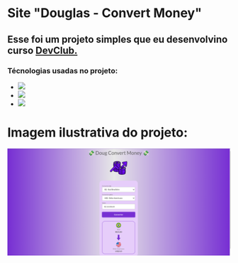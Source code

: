 <h1>Site "Douglas - Convert Money"</h1>
<h2>Esse foi um projeto simples que eu desenvolvino curso <a href="https//:rodolfomori.com.br">DevClub.</a>
</h2>
<h3>Técnologias usadas no projeto: </h3>
<ul>
<li><img src="https://img.shields.io/badge/HTML5-E34F26?style=for-the-badge&logo=html5&logoColor=white"/></li>
<li><img src="https://img.shields.io/badge/CSS3-1572B6?style=for-the-badge&logo=css3&logoColor=white"/></li>
<li><img src="https://img.shields.io/badge/JavaScript-F7DF1E?style=for-the-badge&logo=javascript&logoColor=black"/></li>

  
</ul>
<h1>Imagem ilustrativa do projeto:</h1>
<img src=https://github.com/Maycon97/Projeto-site-conversor-de-moedas/blob/master/assets/Readm%20conversor%20de%20moedas.jpeg?raw=true>
